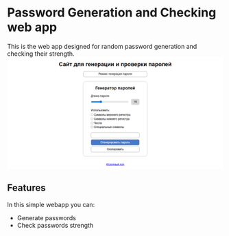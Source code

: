# Password Generation and Checking web app

This is the web app designed for random password generation and checking their strength.
![Password Check and Generation UI](./assets/password-check-and-generation-site-ui.png)

## Features

In this simple webapp you can:

- Generate passwords
- Check passwords strength
